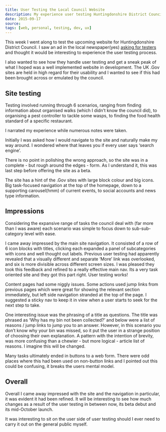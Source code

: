 ```yaml
---
title: User Testing the Local Council Website
description: My experience user testing Huntingdonshire District Councils new website, the process and my initial impressions.
date: 2015-09-17
source: 
tags: [web, personal, testing, dev, ux]
---
```

This week I went along to test the upcoming website for Huntingdonshire District Council. I saw an ad in the local newspaper(yes) [asking for testers](http://huntingdonshire.gov.uk/News%20and%20Communications/whatsnew/Pages/Councillookingforvolunteerstotestnewwebsite.aspx) and thought it would be interesting to experience the user testing process.

I also wanted to see how they handle user testing and get a sneak peak of what I hoped was a well implemented website in development. The UK .Gov sites are held in high regard for their usability and I wanted to see if this had been brought across or emulated by the council.

## Site testing

Testing involved running through 6 scenarios, ranging from finding information about organised walks (which I didn’t know the council did), to organising a pest controller to tackle some wasps, to finding the food health standard of a specific restaurant. 

I narrated my experience while numerous notes were taken. 

Initially I was asked how I would navigate to the site and naturally make my way around. I wondered where that leaves you if every user says ‘search engine’.

There is no point in polishing the wrong approach, so the site was in a complete - but rough around the edges - form. As I understand it, this was last step before offering the site as a beta.

The site has a hint of the .Gov sites with large block colour and big icons. Big task-focused navigation at the top of the homepage, down to a supporting carousel(hmm) of current events, to social accounts and news type information.

## Impressions

Considering the expansive range of tasks the council deal with (far more than I was aware) each scenario was simple to focus down to sub-sub-category level with ease.

I came away impressed by the main site navigation. It consisted of a row of 6 icon blocks with titles, clicking each expanded a panel of subcategories with icons and well thought out labels. Previous user testing had apparently revealed that a visually different and separate ‘More’ link was overlooked, and six is more divisible across different screen sizes. I was pleased they took this feedback and refined to a really effective main nav. Its a very task oriented site and they got this part right. User testing works!

Content pages had some niggly issues. Some actions used jump links from previous pages which were great for showing the relevant section immediately, but left side navigation stranded at the top of the page. I suggested a sticky nav to keep it in view when a user starts to seek for the next step to take.

One interesting issue was the phrasing of a title as questions. The title was phrased as ‘Why has my bin not been collected?’ and below were a list of reasons / jump links to jump you to an answer. However, in this scenario you don’t know why your bin was missed, so it put the user in a strange position of choosing their own explanation. A pattern with the intention of brevity, was more confusing than a chewier - but more logical - article list of reasons. I imagine this will be changed.

Many tasks ultimately ended in buttons to a web form. There were odd places where this had been used on non-button links and I pointed out this could be confusing, it breaks the users mental model. 

## Overall

Overall I came away impressed with the site and the navigation in particular, it was evident it had been refined. It will be interesting to see how much changes as a result of the user testing in between now, its beta debut and its mid-October launch.

It was interesting to sit on the user side of user testing should I ever need to carry it out on the general public myself.


